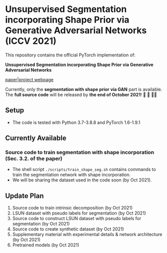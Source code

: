 # Unsupervised Segmentation incorporating Shape Prior via Generative Adversarial Networks (ICCV 2021)

This repository contains the official PyTorch implementation of:

**Unsupervised Segmentation incorporating Shape Prior
via Generative Adversarial Networks**

[paper](https://openaccess.thecvf.com/content/ICCV2021/papers/Kim_Unsupervised_Segmentation_Incorporating_Shape_Prior_via_Generative_Adversarial_Networks_ICCV_2021_paper.pdf)|[project webpage](https://dahyedahye.github.io/shape-gan-seg/)

Currently, only the **segmentation with shape prior via GAN** part is available. The **full source code** will be released by **the end of October 2021**! :construction: :wrench: :woman_technologist:

## Setup
* The code is tested with Python 3.7-3.8.8 and PyTorch 1.6-1.9.1
  
## Currently Available
### Source code to train segmentation with shape incorporation (Sec. 3.2. of the paper)
* The shell script `./scripts/train_shape_seg.sh` contains commands to train the segmentation network with shape incorporation.
* We will be sharing the dataset used in the code soon (by Oct 2021).
<!-- ```bash
$ cd ./scripts
$ chmod +x train_shape_seg.sh
$ ./train_shape_seg.sh
``` -->

## Update Plan
1. Source code to train intrinsic decomposition (by Oct 2021)
2. LSUN dataset with pseudo labels for segmentation (by Oct 2021)
3. Source code to construct LSUN dataset with pseudo labels for segmentation (by Oct 2021)
4. Source code to create synthetic dataset (by Oct 2021)
5. Supplementary material with experimental details & network architecture (by Oct 2021)
6. Pretrained models (by Oct 2021)